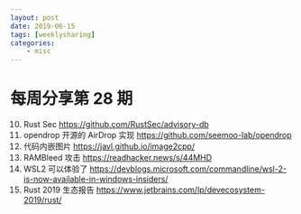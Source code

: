 ```yaml
---
layout: post
date: 2019-06-15
tags: [weeklysharing]
categories:
    - misc
---
```


# 每周分享第 28 期

10. Rust Sec https://github.com/RustSec/advisory-db
2. opendrop 开源的 AirDrop 实现 https://github.com/seemoo-lab/opendrop
3. 代码内嵌图片 https://javl.github.io/image2cpp/
4. RAMBleed 攻击 https://readhacker.news/s/44MHD
5. WSL2 可以体验了 https://devblogs.microsoft.com/commandline/wsl-2-is-now-available-in-windows-insiders/
6. Rust 2019 生态报告 https://www.jetbrains.com/lp/devecosystem-2019/rust/
